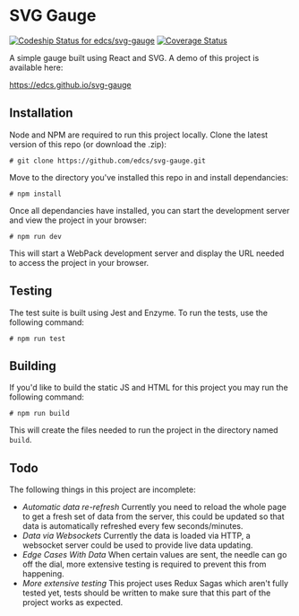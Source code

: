 # SVG Gauge

[![Codeship Status for edcs/svg-gauge](https://codeship.com/projects/811bdfd0-5565-0134-8fbc-4e423e130982/status?branch=master)](https://codeship.com/projects/172056) [![Coverage Status](https://coveralls.io/repos/github/edcs/svg-gauge/badge.svg?branch=master)](https://coveralls.io/github/edcs/svg-gauge?branch=master)

A simple gauge built using React and SVG. A demo of this project is available here:
 
https://edcs.github.io/svg-gauge

## Installation

Node and NPM are required to run this project locally. Clone the latest version of this repo (or download the .zip):

```
# git clone https://github.com/edcs/svg-gauge.git
```

Move to the directory you've installed this repo in and install dependancies:

```
# npm install
```

Once all dependancies have installed, you can start the development server and view the project in your browser:

```
# npm run dev
```

This will start a WebPack development server and display the URL needed to access the project in your browser. 

## Testing

The test suite is built using Jest and Enzyme. To run the tests, use the following command:

```
# npm run test
```

## Building

If you'd like to build the static JS and HTML for this project you may run the following command:

```
# npm run build
```

This will create the files needed to run the project in the directory named `build`.

## Todo

The following things in this project are incomplete:

 * *Automatic data re-refresh* Currently you need to reload the whole page to get a fresh set of data from the server,
   this could be updated so that data is automatically refreshed every few seconds/minutes.
 * *Data via Websockets* Currently the data is loaded via HTTP, a websocket server could be used to provide live 
   data updating.
 * *Edge Cases With Data* When certain values are sent, the needle can go off the dial, more extensive testing is
   required to prevent this from happening.
 * *More extensive testing* This project uses Redux Sagas which aren't fully tested yet, tests should be written to
   make sure that this part of the project works as expected.
